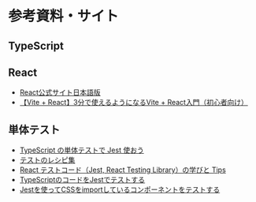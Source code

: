# 参考資料・サイト
## TypeScript

## React
- [React公式サイト日本語版](https://ja.react.dev/)
- [【Vite + React】3分で使えるようになるVite + React入門（初心者向け）](https://monotein.com/blog/react-vite-how-to-use)

## 単体テスト
- [TypeScript の単体テストで Jest 使おう](https://qiita.com/okazuki/items/991a068892e946531612)
- [テストのレシピ集
](https://ja.legacy.reactjs.org/docs/testing-recipes.html)
- [React テストコード（Jest, React Testing Library）の学びと Tips](https://qiita.com/t-kurasawa/items/950a0f4ccf57312d6430)
- [TypeScriptのコードをJestでテストする](https://kinosuke.hatenablog.jp/entry/2021/07/25/160300)
- [Jestを使ってCSSをimportしているコンポーネントをテストする](https://blog.kimizuka.org/entry/2021/05/21/124656)
